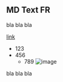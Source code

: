 ## MD Text FR

bla bla bla

[link](https://www.google.com)

  * 123
  * 456
    * 789
![image](https://www.google.com/images/branding/googlelogo/1x/googlelogo_color_272x92dp.png)

bla bla bla

